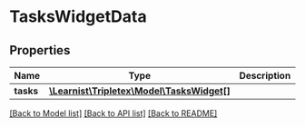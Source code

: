 # TasksWidgetData

## Properties
Name | Type | Description | Notes
------------ | ------------- | ------------- | -------------
**tasks** | [**\Learnist\Tripletex\Model\TasksWidget[]**](TasksWidget.md) |  | [optional] 

[[Back to Model list]](../../README.md#documentation-for-models) [[Back to API list]](../../README.md#documentation-for-api-endpoints) [[Back to README]](../../README.md)

